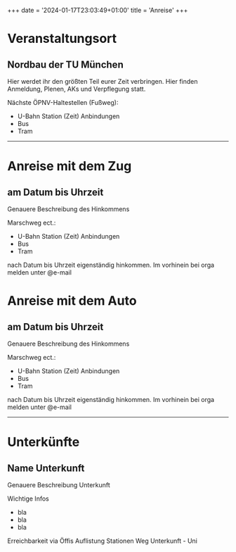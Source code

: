 +++
date = '2024-01-17T23:03:49+01:00'
title = 'Anreise'
+++
# Veranstaltungsort
## Nordbau der TU München
Hier werdet ihr den größten Teil eurer Zeit verbringen. Hier finden Anmeldung, Plenen, AKs und Verpflegung statt.

Nächste ÖPNV-Haltestellen (Fußweg):
- U-Bahn Station (Zeit) Anbindungen
- Bus
- Tram

--- 
# Anreise mit dem Zug
## am Datum bis Uhrzeit
Genauere Beschreibung des Hinkommens                                                                                                 

Marschweg ect.: 

  - U-Bahn Station (Zeit) Anbindungen
  - Bus
  - Tram

nach Datum bis Uhrzeit
eigenständig hinkommen. Im vorhinein bei orga melden unter @e-mail

# Anreise mit dem Auto
## am Datum bis Uhrzeit
Genauere Beschreibung des Hinkommens                                                                                                 

Marschweg ect.: 

  - U-Bahn Station (Zeit) Anbindungen
  - Bus
  - Tram

nach Datum bis Uhrzeit
eigenständig hinkommen. Im vorhinein bei orga melden unter @e-mail

---
# Unterkünfte

## Name Unterkunft
Genauere Beschreibung Unterkunft

Wichtige Infos

  - bla
  - bla
  - bla

Erreichbarkeit via Öffis
Auflistung Stationen
Weg Unterkunft - Uni